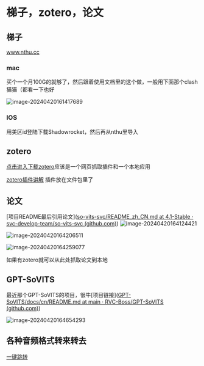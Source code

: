 # 梯子，zotero，论文

## 梯子

www.nthu.cc

### mac

买个一个月100G的就够了，然后跟着使用文档里的这个做，一般用下面那个clash猫猫（都看一下也好

![image-20240420161417689](https://cdn.jsdelivr.net/gh/TtianLee/Image@main/img/image-20240420161417689.png)

### IOS

用美区id登陆下载Shadowrocket，然后再从nthu里导入

## zotero

[点击进入下载zotero](https://www.zotero.org/download/connectors)应该是一个网页抓取插件和一个本地应用

[zotero插件讲解](https://www.bilibili.com/video/BV1gP4y1y7yH/?buvid=XX4600C43FE63335766B42B432007BA9841EF&is_story_h5=false&mid=%2FNa3TkGQpCvHu5ebUtAG0w%3D%3D&p=1&plat_id=116&share_from=ugc&share_medium=android&share_plat=android&share_session_id=f03116a9-696e-4611-af5a-4554aaee0490&share_source=WEIXIN&share_tag=s_i&timestamp=1694855695&unique_k=cnqK9N6&up_id=538894363) 插件放在文件包里了



## 论文

[项目README最后引用论文]([so-vits-svc/README_zh_CN.md at 4.1-Stable · svc-develop-team/so-vits-svc (github.com)](https://github.com/svc-develop-team/so-vits-svc/blob/4.1-Stable/README_zh_CN.md)) ![image-20240420164124421](https://cdn.jsdelivr.net/gh/TtianLee/Image@main/img/image-20240420164124421.png)



![image-20240420164206511](https://cdn.jsdelivr.net/gh/TtianLee/Image@main/img/image-20240420164206511.png)

![image-20240420164259077](https://cdn.jsdelivr.net/gh/TtianLee/Image@main/img/image-20240420164259077.png)

如果有zotero就可以从此处抓取论文到本地



## GPT-SoVITS

最近那个GPT-SoVITS的项目，很牛[项目链接]([GPT-SoVITS/docs/cn/README.md at main · RVC-Boss/GPT-SoVITS (github.com)](https://github.com/RVC-Boss/GPT-SoVITS/blob/main/docs/cn/README.md))

![image-20240420164654293](https://cdn.jsdelivr.net/gh/TtianLee/Image@main/img/image-20240420164654293.png)

## 各种音频格式转来转去
[一键跳转](https://www.aconvert.com/cn/audio/m4a-to-wav/)
